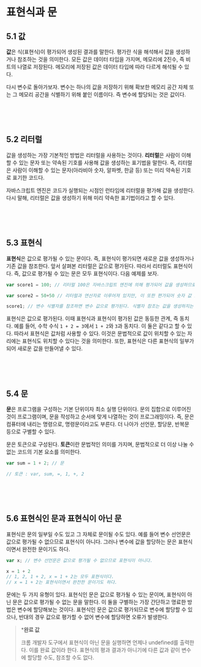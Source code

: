 # 표현식과 문

## 5.1 값
**값**은 식(표현식)이 평가되어 생성된 결과를 말한다. 평가란 식을 해석해서 값을 생성하거나 참조하는 것을 의미한다. 모든 값은 데이터 타입을 가지며, 메모리에 2진수, 즉 비트의 나열로 저장된다. 메모리에 저장된 값은 데이터 타입에 따라 다르게 해석될 수 있다.

다시 변수로 돌아가보자. 변수는 하나의 값을 저장하기 위해 확보한 메모리 공간 자체 또는 그 메모리 공간을 식별하기 위해 붙인 이름이다. 즉 변수에 할당되는 것은 값이다.




 <br />
 <br />
 <br />

 ## 5.2 리터럴
 값을 생성하는 가장 기본적인 방법은 리터럴을 사용하는 것이다. **리터럴**은 사람이 이해할 수 있는 문자 또는 약속된 기호를 사용해 값을 생성하는 표기법을 말한다. 즉, 리터럴은 사람이 이해할 수 있는 문자(아라비아 숫자, 알파벳, 한글 등) 또는 미리 약속된 기호로 표기한 코드다.
 
자바스크립트 엔진은 코드가 실행되는 시점인 런타임에 리터럴을 평가해 값을 생성한다. 다시 말해, 리터럴은 값을 생성하기 위해 미리 약속한 표기법이라고 할 수 있다.




 <br />
 <br />
 <br />

## 5.3 표현식
**표현식**은 값으로 평가될 수 있는 문이다. 즉, 표현식이 평가되면 새로운 값을 생성하거나 기존 값을 참조한다. 앞서 살펴본 리터럴은 값으로 평가된다. 따라서 리터럴도 표현식이다. 즉, 값으로 평가될 수 있는 문은 모두 표현식이다. 다음 예제를 보자.

```js
var score1 = 100; // 리터럴 100은 자바스크립트 엔진에 의해 평가되어 값을 생성하므로 리터럴 그 자체로 표현식이다.

var score2 = 50+50 // 리터럴과 연산자로 이루어져 있지만, 이 또한 편가되어 숫자 값 100을 생성하므로 표현식이다.

score1; // 변수 식별자를 참조하면 변수 값으로 평가된다. 식별자 참조는 값을 생성하지는 않지만 값으로 평가되므로 표현식이다.
```

표현식은 값으로 평가된다. 이때 표현식과 표현식이 평가된 값은 동등한 관계, 즉 동치다. 예를 들어, 수학 수식 `1 + 2 = 3`에서 `1 + 2`와 `3`과 동치다. 이 둘은 같다고 할 수 있다. 따라서 표현식은 값처럼 사용할 수 있다. 이것은 문법적으로 값이 위치할 수 있는 자리에는 표현식도 위치할 수 있다는 것을 의미한다. 또한, 표현식은 다른 표현식의 일부가 되어 새로운 값을 만들어낼 수 있다.




 <br />
 <br />
 <br />

## 5.4 문
**문**은 프로그램을 구성하는 기본 단위이자 최소 실행 단위이다. 문의 집합으로 이루어진 것이 프로그램이며, 문을 작성하고 순서에 맞게 나열하는 것이 프로그래밍이다. 즉, 문은 컴퓨터에 내리는 명령으로, 명령문이라고도 부른다. 더 나아가 선언문, 할당문, 반복문 등으로 구별할 수 있다.

문은 토큰으로 구성된다. **토큰**이란 문법적인 의미를 가지며, 문법적으로 더 이상 나눌 수 없는 코드의 기본 요소를 의미한다. 

``` js
var sum = 1 + 2; // 문

// 토큰 : var, sum, =, 1, +, 2
```




 <br />
 <br />
 <br />

## 5.6 표현식인 문과 표현식이 아닌 문
표현식은 문의 일부일 수도 있고 그 자체로 문이될 수도 있다. 예를 들어 변수 선언문은 값으로 평가될 수 없으므로 표현식이 아니다. 그러나 변수에 값을 할당하는 문은 표현식이면서 완전한 문이기도 하다.

```js
var x; // 변수 선언문은 값으로 평가될 수 없으므로 표현식이 아니다.

x = 1 + 2
// 1, 2, 1 + 2, x = 1 + 2는 모두 표현식이다.
// x = 1 + 2는 표현식이면서 완전한 문이기도 하다.
```

문에는 두 가지 유형이 있다. 표현식인 문은 값으로 평가될 수 있는 문이며, 표현식이 아닌 문은 값으로 평가될 수 없는 문을 말한다. 이 둘을 구별하는 가장 간단하고 명료한 방법은 변수에 할당해보는 것이다. 표현식인 문은 값으로 평가되므로 변수에 할당할 수 있으나, 반대의 경우 값으로 평가할 수 없어 변수에 할당하면 오류가 발생한다.

> ***완료 값**
>
> 크롬 개발자 도구에서 표현식이 아닌 문을 실행하면 언제나 undefined를 출력한다. 이를 완료 값이라 한다. 표현식의 평과 결과가 아니기에 다른 값과 같이 변수에 할당할 수도, 참조할 수도 없다.